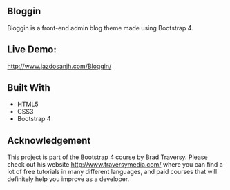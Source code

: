 ## Bloggin
Bloggin is a front-end admin blog theme made using Bootstrap 4.

## Live Demo:
http://www.jazdosanjh.com/Bloggin/

## Built With
* HTML5
* CSS3
* Bootstrap 4

## Acknowledgement
This project is part of the Bootstrap 4 course by Brad Traversy. Please check out his website http://www.traversymedia.com/ where you can find a lot of free tutorials in many different languages, and paid courses that will definitely help you improve as a developer.